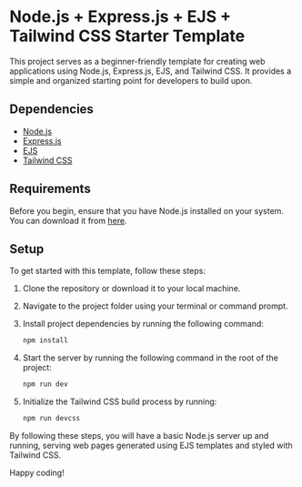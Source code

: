 # Node.js + Express.js + EJS + Tailwind CSS Starter Template

This project serves as a beginner-friendly template for creating web applications using Node.js, Express.js, EJS, and Tailwind CSS. It provides a simple and organized starting point for developers to build upon.

## Dependencies

- [Node.js](https://nodejs.org/)
- [Express.js](https://expressjs.com/)
- [EJS](https://ejs.co/)
- [Tailwind CSS](https://tailwindcss.com/)

## Requirements

Before you begin, ensure that you have Node.js installed on your system. You can download it from [here](https://nodejs.org/).

## Setup

To get started with this template, follow these steps:

1. Clone the repository or download it to your local machine.

2. Navigate to the project folder using your terminal or command prompt.

3. Install project dependencies by running the following command:

   ```sh
   npm install
   ```

4. Start the server by running the following command in the root of the project:

   ```sh
   npm run dev
   ```

5. Initialize the Tailwind CSS build process by running:

   ```sh
   npm run devcss
   ```

By following these steps, you will have a basic Node.js server up and running, serving web pages generated using EJS templates and styled with Tailwind CSS.


Happy coding!
